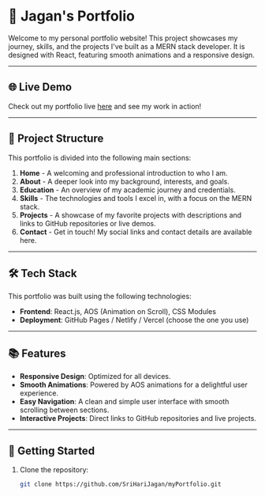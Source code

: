 # 🚀 Jagan's Portfolio

Welcome to my personal portfolio website! This project showcases my journey, skills, and the projects I've built as a MERN stack developer. It is designed with React, featuring smooth animations and a responsive design.

---

## 🌐 Live Demo

Check out my portfolio live [here](https://jagansportfolio.netlify.app/) and see my work in action!

---

## 📁 Project Structure

This portfolio is divided into the following main sections:

1. **Home** - A welcoming and professional introduction to who I am.
2. **About** - A deeper look into my background, interests, and goals.
3. **Education** - An overview of my academic journey and credentials.
4. **Skills** - The technologies and tools I excel in, with a focus on the MERN stack.
5. **Projects** - A showcase of my favorite projects with descriptions and links to GitHub repositories or live demos.
6. **Contact** - Get in touch! My social links and contact details are available here.

---

## 🛠️ Tech Stack

This portfolio was built using the following technologies:

- **Frontend**: React.js, AOS (Animation on Scroll), CSS Modules
- **Deployment**: GitHub Pages / Netlify / Vercel (choose the one you use)

---

## 📚 Features

- **Responsive Design**: Optimized for all devices.
- **Smooth Animations**: Powered by AOS animations for a delightful user experience.
- **Easy Navigation**: A clean and simple user interface with smooth scrolling between sections.
- **Interactive Projects**: Direct links to GitHub repositories and live projects.

---

## 🚀 Getting Started

1. Clone the repository:
   ```bash
   git clone https://github.com/SriHariJagan/myPortfolio.git
   ```
   

